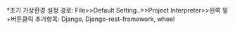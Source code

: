*초기 가상환경 설정
경로: File>>Default Setting..>>Project Interpreter>>왼쪽 밑 +버튼클릭
추가항목: Django, Django-rest-framework, wheel